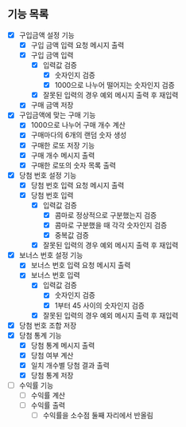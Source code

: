 ## 기능 목록

- [x] 구입금액 설정 기능
    - [x] 구입 금액 입력 요청 메시지 출력
    - [x] 구입 금액 입력
        - [x] 입력값 검증
            - [x] 숫자인지 검증
            - [x] 1000으로 나누어 떨어지는 숫자인지 검증
        - [x] 잘못된 입력의 경우 예외 메시지 출력 후 재입력
    - [x] 구매 금액 저장
- [x] 구입금액에 맞는 구매 기능
    - [x] 1000으로 나누어 구매 개수 계산
    - [x] 구매마다의 6개의 랜덤 숫자 생성
    - [x] 구매한 로또 저장 기능
    - [x] 구매 개수 메시지 출력
    - [x] 구매한 로또의 숫자 목록 출력
- [x] 당첨 번호 설정 기능
    - [x] 당첨 번호 입력 요청 메시지 출력
    - [x] 당첨 번호 입력
        - [x] 입력값 검증
            - [x] 콤마로 정상적으로 구분했는지 검증
            - [x] 콤마로 구분했을 때 각각 숫자인지 검증
            - [x] 중복값 검증
        - [x] 잘못된 입력의 경우 예외 메시지 출력 후 재입력
- [x] 보너스 번호 설정 기능
    - [x] 보너스 번호 입력 요청 메시지 출력
    - [x] 보너스 번호 입력
        - [x] 입력값 검증
            - [x] 숫자인지 검증
            - [x] 1부터 45 사이의 숫자인지 검증
        - [x] 잘못된 입력의 경우 예외 메시지 출력 후 재입력
- [x] 당첨 번호 조합 저장
- [x] 당첨 통계 기능
    - [x] 당첨 통계 메시지 출력
    - [x] 당첨 여부 계산
    - [x] 일치 개수별 당첨 결과 출력
    - [x] 당첨 통계 저장
- [ ] 수익률 기능
    - [ ] 수익률 계산
    - [ ] 수익률 출력
        - [ ] 수익률을 소수점 둘째 자리에서 반올림
